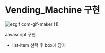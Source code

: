 # Vending_Machine 구현

![ezgif com-gif-maker (1)](https://user-images.githubusercontent.com/73926393/165361608-fdb87515-0bb8-4f4d-8e99-0a9d0e7dfcb4.gif)

Javascript 구현
- list-item 선택 후 box에 담기
